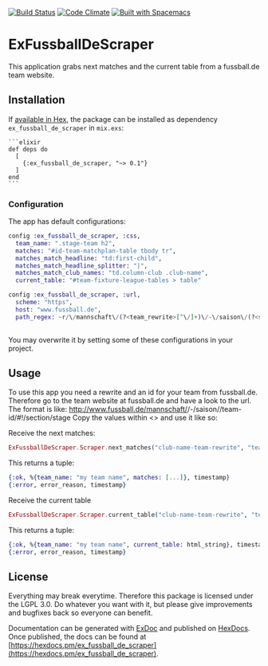 [![Build Status](https://travis-ci.org/the-guitarman/ex_fussball_de_scraper.svg?branch=master)](https://travis-ci.org/the-guitarman/ex_fussball_de_scraper)
[![Code Climate](https://codeclimate.com/github/the-guitarman/ex_fussball_de_scraper/badges/gpa.svg)](https://codeclimate.com/github/the-guitarman/ex_fussball_de_scraper)
[![Built with Spacemacs](https://cdn.rawgit.com/syl20bnr/spacemacs/442d025779da2f62fc86c2082703697714db6514/assets/spacemacs-badge.svg)](http://github.com/syl20bnr/spacemacs)

# ExFussballDeScraper

This application grabs next matches and the current table from a fussball.de team website.

## Installation

If [available in Hex](https://hex.pm/docs/publish), the package can be installed as dependency `ex_fussball_de_scraper` in `mix.exs`:

    ```elixir
    def deps do
      [
        {:ex_fussball_de_scraper, "~> 0.1"}
      ]
    end
    ```

### Configuration

The app has default configurations:

```elixir
config :ex_fussball_de_scraper, :css,
  team_name: ".stage-team h2",
  matches: "#id-team-matchplan-table tbody tr",
  matches_match_headline: "td:first-child",
  matches_match_headline_splitter: "|",
  matches_match_club_names: "td.column-club .club-name",
  current_table: "#team-fixture-league-tables > table"

config :ex_fussball_de_scraper, :url,
  scheme: "https",
  host: "www.fussball.de",
  path_regex: ~r/\/mannschaft\/(?<team_rewrite>[^\/]+)\/-\/saison\/(?<saison>\d\d\d\d)\/team-id\/(?<team_id>[^\/]+)(#!(?<fragment>[^\/]+))*/
  
```

 You may overwrite it by setting some of these configurations in your project.

## Usage

To use this app you need a rewrite and an id for your team from fussball.de. Therefore go to the team website at fussball.de and have a look to the url. The format is like: http://www.fussball.de/mannschaft/<club-name-team-rewrite>/-/saison/<saison>/team-id/<team-id>#!/section/stage
Copy the values within <> and use it like so:

Receive the next matches:

```elixir
ExFussballDeScraper.Scraper.next_matches("club-name-team-rewrite", "team-id")
```

This returns a tuple:

```elixir
{:ok, %{team_name: "my team name", matches: [...]}, timestamp}
{:error, error_reason, timestamp}
```

Receive the current table 

```elixir
ExFussballDeScraper.Scraper.current_table("club-name-team-rewrite", "team-id")
```

This returns a tuple:

```elixir
{:ok, %{team_name: "my team name", current_table: html_string}, timestamp}
{:error, error_reason, timestamp}
```

## License

Everything may break everytime. Therefore this package is licensed under the LGPL 3.0. Do whatever you want with it, but please give improvements and bugfixes back so everyone can benefit.

Documentation can be generated with [ExDoc](https://github.com/elixir-lang/ex_doc)
and published on [HexDocs](https://hexdocs.pm). Once published, the docs can
be found at [https://hexdocs.pm/ex_fussball_de_scraper](https://hexdocs.pm/ex_fussball_de_scraper).

